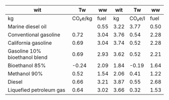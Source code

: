 | wit | Tw | ww | wit | Tw | ww |
| --- | --- | --- | --- | --- | --- |
| kg | CO₂e/kg | fuel | kg | CO₂e/l | fuel |
| Marine diesel oil | | 0.55 | 3.22 | 3.77 | 0.50 | 2.95 | 3.45 |
| Conventional gasoline | 0.72 | 3.04 | 3.76 | 0.54 | 2.28 | 2.82 |
| California gasoline | 0.69 | 3.04 | 3.74 | 0.52 | 2.28 | 2.80 |
| Gasoline 10% bioethanol blend | 0.69 | 2.93 | 3.62 | 0.52 | 2.21 | 2.73 |
| Bioethanol 85% | -0.24 | 2.09 | 1.84 | -0.19 | 1.64 | 1.44 |
| Methanol 90% | 0.52 | 1.54 | 2.06 | 0.41 | 1.22 | 1.63 |
| Diesel | 0.66 | 3.21 | 3.87 | 0.55 | 2.68 | 3.26 |
| Liquefied petroleum gas | 0.64 | 3.02 | 3.66 | 0.32 | 1.53 | 1.86 |
